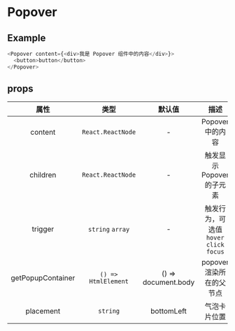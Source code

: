 # Popover

## Example

```javascript
<Popover content={<div>我是 Popover 组件中的内容</div>}>
  <button>button</button>
</Popover>
```

## props

|       属性        |        类型         |       默认值        |                   描述                   |
| :---------------: | :-----------------: | :-----------------: | :--------------------------------------: |
|      content      |  `React.ReactNode`  |          -          |             Popover 中的内容             |
|     children      |  `React.ReactNode`  |          -          |        触发显示 Popover 的子元素         |
|      trigger      |  `string` `array`   |          -          | 触发行为，可选值 `hover` `click` `focus` |
| getPopupContainer | `() => HtmlElement` | () => document.body |         popover 渲染所在的父节点         |
|     placement     |      `string`       |     bottomLeft      |               气泡卡片位置               |
